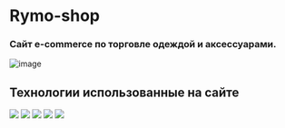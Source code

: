 # Rymo-shop

### Сайт e-commerce по торговле одеждой и аксессуарами. 
![image](https://user-images.githubusercontent.com/17219495/230758772-1b233b03-7a3e-41b7-b50a-5adcd1377ae0.png)

## Технологии использованные на сайте

<img src="https://img.shields.io/badge/HTML5-003366?style=for-the-badge&logo=HTML5&logoColor=ffffff"> <img src="https://img.shields.io/badge/CSS3-003366?style=for-the-badge&logo=css3&logoColor=ffffff"> <img src="https://img.shields.io/badge/JavaScript-003366?style=for-the-badge&logo=javascript&logoColor=ffffff">
<img src="https://img.shields.io/badge/Bootstrap-003366?style=for-the-badge&logo=bootstrap&logoColor=ffffff"> <img src="https://img.shields.io/badge/Icomoon-003366?style=for-the-badge&logo=icomoon&logoColor=ffffff">



